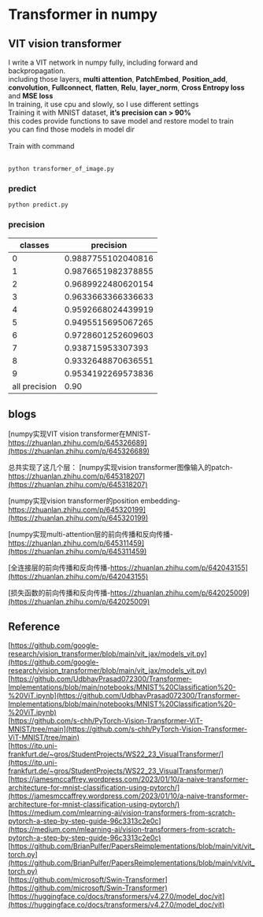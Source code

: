 # Transformer in numpy
## VIT vision transformer
I write a VIT network in numpy fully, including forward and backpropagation.<br>
including those layers, **multi attention**, **PatchEmbed**, **Position_add**, **convolution**, **Fullconnect**, **flatten**, **Relu**, **layer_norm**, **Cross Entropy loss** and **MSE loss**<br>
In training, it use cpu and slowly, so I use different settings<br>
Training it with MNIST dataset, **it’s precision can > 90%**<br>
this codes provide functions to save model and restore model to train<br>
you can find those models in model dir<br><br>
Train with command<br><br>
```
python transformer_of_image.py
```

### predict

```
python predict.py
```

### precision

| classes | precision |
| ------ | ------ |
| 0 | 0.9887755102040816 |
| 1 | 0.9876651982378855 |
| 2 | 0.9689922480620154 |
| 3 | 0.9633663366336633 |
| 4 | 0.9592668024439919 |
| 5 | 0.9495515695067265 |
| 6 | 0.9728601252609603 |
| 7 | 0.938715953307393 |
| 8 | 0.9332648870636551 |
| 9 | 0.9534192269573836 |
| all precision | 0.90 |

## blogs
[numpy实现VIT vision transformer在MNIST-https://zhuanlan.zhihu.com/p/645326689](https://zhuanlan.zhihu.com/p/645326689)<br>


总共实现了这几个层：
[numpy实现vision transformer图像输入的patch-https://zhuanlan.zhihu.com/p/645318207](https://zhuanlan.zhihu.com/p/645318207)

[numpy实现vision transformer的position embedding-https://zhuanlan.zhihu.com/p/645320199](https://zhuanlan.zhihu.com/p/645320199)

[numpy实现multi-attention层的前向传播和反向传播-https://zhuanlan.zhihu.com/p/645311459](https://zhuanlan.zhihu.com/p/645311459)

[全连接层的前向传播和反向传播-https://zhuanlan.zhihu.com/p/642043155](https://zhuanlan.zhihu.com/p/642043155)

[损失函数的前向传播和反向传播-https://zhuanlan.zhihu.com/p/642025009](https://zhuanlan.zhihu.com/p/642025009)

## Reference
[https://github.com/google-research/vision_transformer/blob/main/vit_jax/models_vit.py](https://github.com/google-research/vision_transformer/blob/main/vit_jax/models_vit.py)<br>
[https://github.com/UdbhavPrasad072300/Transformer-Implementations/blob/main/notebooks/MNIST%20Classification%20-%20ViT.ipynb](https://github.com/UdbhavPrasad072300/Transformer-Implementations/blob/main/notebooks/MNIST%20Classification%20-%20ViT.ipynb)<br>
[https://github.com/s-chh/PyTorch-Vision-Transformer-ViT-MNIST/tree/main](https://github.com/s-chh/PyTorch-Vision-Transformer-ViT-MNIST/tree/main)<br>
[https://itp.uni-frankfurt.de/~gros/StudentProjects/WS22_23_VisualTransformer/](https://itp.uni-frankfurt.de/~gros/StudentProjects/WS22_23_VisualTransformer/)<br>
[https://jamesmccaffrey.wordpress.com/2023/01/10/a-naive-transformer-architecture-for-mnist-classification-using-pytorch/](https://jamesmccaffrey.wordpress.com/2023/01/10/a-naive-transformer-architecture-for-mnist-classification-using-pytorch/)<br>
[https://medium.com/mlearning-ai/vision-transformers-from-scratch-pytorch-a-step-by-step-guide-96c3313c2e0c](https://medium.com/mlearning-ai/vision-transformers-from-scratch-pytorch-a-step-by-step-guide-96c3313c2e0c)<br>
[https://github.com/BrianPulfer/PapersReimplementations/blob/main/vit/vit_torch.py](https://github.com/BrianPulfer/PapersReimplementations/blob/main/vit/vit_torch.py)<br>
[https://github.com/microsoft/Swin-Transformer](https://github.com/microsoft/Swin-Transformer)<br>
[https://huggingface.co/docs/transformers/v4.27.0/model_doc/vit](https://huggingface.co/docs/transformers/v4.27.0/model_doc/vit)<br>